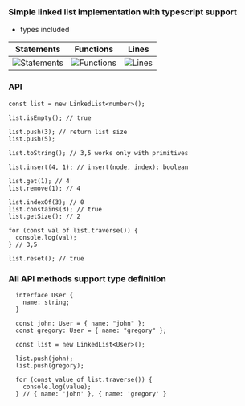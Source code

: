### Simple linked list implementation with typescript support


* types included


| Statements                | Functions                | Lines                |
| ------------------------- | ------------------------ | -------------------- |
| ![Statements](https://img.shields.io/badge/Coverage-100%25-brightgreen.svg) | ![Functions](https://img.shields.io/badge/Coverage-100%25-brightgreen.svg) | ![Lines](https://img.shields.io/badge/Coverage-100%25-brightgreen.svg) |



### API
  ```
  const list = new LinkedList<number>();
  
  list.isEmpty(); // true
  
  list.push(3); // return list size
  list.push(5);
  
  list.toString(); // 3,5 works only with primitives
  
  list.insert(4, 1); // insert(node, index): boolean
  
  list.get(1); // 4
  list.remove(1); // 4
  
  list.indexOf(3); // 0
  list.constains(3); // true
  list.getSize(); // 2
  
  for (const val of list.traverse()) {
    console.log(val);
  } // 3,5

  list.reset(); // true
```


### All API methods support type definition 
```
  interface User {
    name: string;
  }

  const john: User = { name: "john" };
  const gregory: User = { name: "gregory" };

  const list = new LinkedList<User>();

  list.push(john);
  list.push(gregory);

  for (const value of list.traverse()) {
    console.log(value);
  } // { name: 'john' }, { name: 'gregory' }
```
